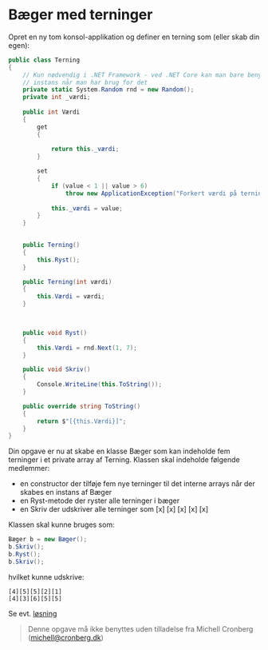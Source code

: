 ﻿# Bæger med terninger

Opret en ny tom konsol-applikation og definer en terning som (eller skab din egen):

```csharp
public class Terning
{        
	// Kun nødvendig i .NET Framework - ved .NET Core kan man bare benytte en 
	// instans når man har brug for det
    private static System.Random rnd = new Random();
    private int _værdi;
             
    public int Værdi
    {
        get
        {
                
            return this._værdi;
        }

        set
        {
            if (value < 1 || value > 6)
                throw new ApplicationException("Forkert værdi på terning");
                
            this._værdi = value;
        }
    }

        
    public Terning()
    {
        this.Ryst();
    }

    public Terning(int værdi)
    {
        this.Værdi = værdi;
    }


        
    public void Ryst()
    {
        this.Værdi = rnd.Next(1, 7);
    }

    public void Skriv()
    {
        Console.WriteLine(this.ToString());
    }

    public override string ToString()
    {
        return $"[{this.Værdi}]";
    }
}
```
Din opgave er nu at skabe en klasse Bæger som kan indeholde fem terninger i et private 
array af Terning. Klassen skal indeholde følgende medlemmer:

- en constructor der tilføje fem nye terninger til det interne arrays når der skabes en instans af Bæger
- en Ryst-metode der ryster alle terninger i bæger
- en Skriv der udskriver alle terninger som [x] [x] [x] [x] [x] 

Klassen skal kunne bruges som:

```csharp
Bæger b = new Bæger();
b.Skriv();
b.Ryst();
b.Skriv();
```

hvilket kunne udskrive:

```
[4][5][5][2][1]
[4][3][6][5][5]
```

Se evt. [løsning](https://github.com/devcronberg/undervisning-cs-opgaver/blob/master/array-yatzybaeger/Program.cs)

<!-- footerstart -->
> Denne opgave må ikke benyttes uden tilladelse fra Michell Cronberg (michell@cronberg.dk)
<!-- footerslut -->
